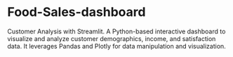 # Food-Sales-dashboard
Customer Analysis with Streamlit. A Python-based interactive dashboard to visualize and analyze customer demographics, income, and satisfaction data. It leverages Pandas and Plotly for data manipulation and visualization.
